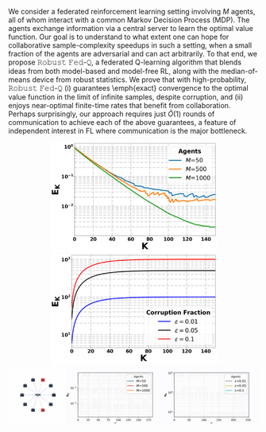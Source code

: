 We consider a federated reinforcement learning setting involving $M$ agents, all of whom interact with a common Markov Decision Process (MDP). The agents exchange information via a central server to learn the optimal value function. Our goal is to understand to what extent one can hope for collaborative sample-complexity speedups in such a setting, when a small fraction of the agents are adversarial and can act arbitrarily. To that end, we propose 𝚁𝚘𝚋𝚞𝚜𝚝 𝙵𝚎𝚍-𝚀, a federated Q-learning algorithm that blends ideas from both model-based and model-free RL, along with the median-of-means device from robust statistics. We prove that with high-probability, 𝚁𝚘𝚋𝚞𝚜𝚝 𝙵𝚎𝚍-𝚀 (i) guarantees \emph{exact} convergence to the optimal value function in the limit of infinite samples, despite corruption, and (ii) enjoys near-optimal finite-time rates that benefit from collaboration. Perhaps surprisingly, our approach requires just $\tilde{O}(1)$ rounds of communication to achieve each of the above guarantees, a feature of independent interest in FL where communication is the major bottleneck.
<p align="center">
  <img src="https://github.com/sreejeetm1729/Robust-Federated-Q-Learning-with-Almost-No-communication/blob/main/Figures%20Robust%20Fed-Q/Figure%201%20Robust%20Fed%20Q%20with%20corruption%20fraction%200.01.png"
       alt="Figure 2" width="335">
  <img src="https://github.com/sreejeetm1729/Robust-Federated-Q-Learning-with-Almost-No-communication/blob/main/Figures%20Robust%20Fed-Q/Figure%202%20Robust%20Fed%20Q%20with%20corruption%20fraction%200.01.png"
       alt="Figure 1" width="335">
  <img src="https://github.com/sreejeetm1729/Robust-Federated-Q-Learning-with-Almost-No-communication/blob/main/Figures%20Robust%20Fed-Q/Robust%20Fed-Q%20Animation.gif"
       alt="Figure 1" width="675">
</p>


